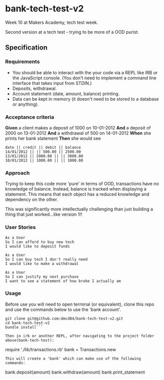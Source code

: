# bank-tech-test-v2
Week 10 at Makers Academy, tech test week.

Second version at a tech test - trying to be more of a OOD purist.

## Specification

### Requirements

* You should be able to interact with the your code via a REPL like IRB or the JavaScript console.  (You don't need to implement a command line interface that takes input from STDIN.)
* Deposits, withdrawal.
* Account statement (date, amount, balance) printing.
* Data can be kept in memory (it doesn't need to be stored to a database or anything).

### Acceptance criteria

**Given** a client makes a deposit of 1000 on 10-01-2012
**And** a deposit of 2000 on 13-01-2012
**And** a withdrawal of 500 on 14-01-2012
**When** she prints her bank statement
**Then** she would see

```
date || credit || debit || balance
14/01/2012 || || 500.00 || 2500.00
13/01/2012 || 2000.00 || || 3000.00
10/01/2012 || 1000.00 || || 1000.00
```

### Approach

Trying to keep this code more 'pure' in terms of OOD, transactions have no knowledge of balance. Instead, balance is tracked when displaying a statement. This means that each object has a reduced knowledge and dependency on the other.

This was significantly more intellectually challenging than just building a thing that just worked...like version 1!!

### User Stories

```
As a User
So I can afford to buy new tech
I would like to deposit funds

As a User
So I can buy tech I don't really need
I would like to make a withdrawal

As a User
So I can justify my next purchase
I want to see a statement of how broke I actually am
```

### Usage
Before use you will need to open terminal (or equivalent), clone this repo and use the commands below to use the 'bank account'.
```
git clone git@github.com:dmcd84/bank-tech-test-v2.git
cd bank-tech-test-v2
bundle install```

Then in irb or another REPL, after navigating to the project folder above(bank-tech-test):
```
require './lib/transactions.rb'
bank = Transactions.new
```
This will create a 'bank' which can make use of the following commands:

```
bank.deposit(amount)
bank.withdraw(amount)
bank.print_statement
```
